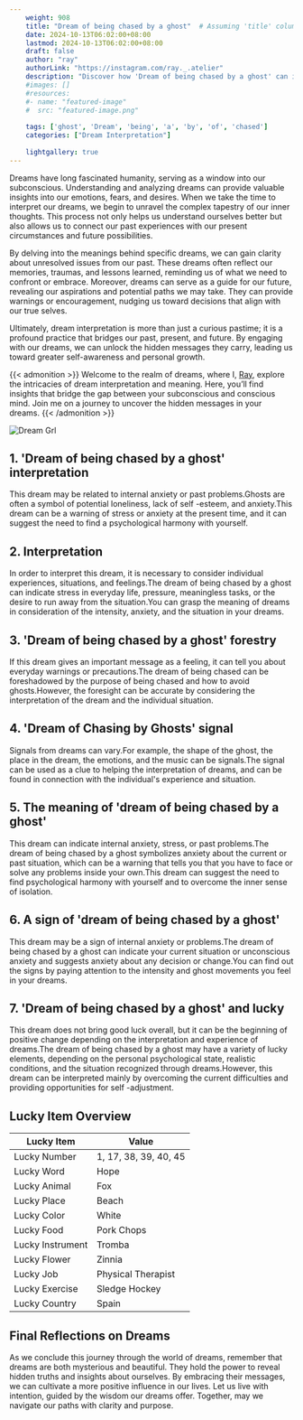 ```yaml
---
    weight: 908
    title: "Dream of being chased by a ghost"  # Assuming 'title' column exists
    date: 2024-10-13T06:02:00+08:00
    lastmod: 2024-10-13T06:02:00+08:00
    draft: false
    author: "ray"
    authorLink: "https://instagram.com/ray._.atelier"
    description: "Discover how 'Dream of being chased by a ghost' can interpret your future and uncover its significant meanings in your life."
    #images: []
    #resources:
    #- name: "featured-image"
    #  src: "featured-image.png"
    
    tags: ['ghost', 'Dream', 'being', 'a', 'by', 'of', 'chased']
    categories: ["Dream Interpretation"]
    
    lightgallery: true
---
```

    
Dreams have long fascinated humanity, serving as a window into our subconscious. Understanding and analyzing dreams can provide valuable insights into our emotions, fears, and desires. When we take the time to interpret our dreams, we begin to unravel the complex tapestry of our inner thoughts. This process not only helps us understand ourselves better but also allows us to connect our past experiences with our present circumstances and future possibilities.

By delving into the meanings behind specific dreams, we can gain clarity about unresolved issues from our past. These dreams often reflect our memories, traumas, and lessons learned, reminding us of what we need to confront or embrace. Moreover, dreams can serve as a guide for our future, revealing our aspirations and potential paths we may take. They can provide warnings or encouragement, nudging us toward decisions that align with our true selves.

Ultimately, dream interpretation is more than just a curious pastime; it is a profound practice that bridges our past, present, and future. By engaging with our dreams, we can unlock the hidden messages they carry, leading us toward greater self-awareness and personal growth.

{{< admonition >}}
Welcome to the realm of dreams, where I, [Ray](https://instagram.com/ray._.atelier), explore the intricacies of dream interpretation and meaning. Here, you’ll find insights that bridge the gap between your subconscious and conscious mind. Join me on a journey to uncover the hidden messages in your dreams.
{{< /admonition >}}

![Dream Grl](https://cdn.pixabay.com/photo/2017/11/02/03/35/gothic-2910057_1280.jpg "Dream Grl")

## 1. 'Dream of being chased by a ghost' interpretation
This dream may be related to internal anxiety or past problems.Ghosts are often a symbol of potential loneliness, lack of self -esteem, and anxiety.This dream can be a warning of stress or anxiety at the present time, and it can suggest the need to find a psychological harmony with yourself.

## 2. Interpretation
In order to interpret this dream, it is necessary to consider individual experiences, situations, and feelings.The dream of being chased by a ghost can indicate stress in everyday life, pressure, meaningless tasks, or the desire to run away from the situation.You can grasp the meaning of dreams in consideration of the intensity, anxiety, and the situation in your dreams.

## 3. 'Dream of being chased by a ghost' forestry
If this dream gives an important message as a feeling, it can tell you about everyday warnings or precautions.The dream of being chased can be foreshadowed by the purpose of being chased and how to avoid ghosts.However, the foresight can be accurate by considering the interpretation of the dream and the individual situation.

## 4. 'Dream of Chasing by Ghosts' signal
Signals from dreams can vary.For example, the shape of the ghost, the place in the dream, the emotions, and the music can be signals.The signal can be used as a clue to helping the interpretation of dreams, and can be found in connection with the individual's experience and situation.

## 5. The meaning of 'dream of being chased by a ghost'
This dream can indicate internal anxiety, stress, or past problems.The dream of being chased by a ghost symbolizes anxiety about the current or past situation, which can be a warning that tells you that you have to face or solve any problems inside your own.This dream can suggest the need to find psychological harmony with yourself and to overcome the inner sense of isolation.

## 6. A sign of 'dream of being chased by a ghost'
This dream may be a sign of internal anxiety or problems.The dream of being chased by a ghost can indicate your current situation or unconscious anxiety and suggests anxiety about any decision or change.You can find out the signs by paying attention to the intensity and ghost movements you feel in your dreams.

## 7. 'Dream of being chased by a ghost' and lucky
This dream does not bring good luck overall, but it can be the beginning of positive change depending on the interpretation and experience of dreams.The dream of being chased by a ghost may have a variety of lucky elements, depending on the personal psychological state, realistic conditions, and the situation recognized through dreams.However, this dream can be interpreted mainly by overcoming the current difficulties and providing opportunities for self -adjustment.

## Lucky Item Overview
| Lucky Item          | Value              |
|---------------|--------------------|
| Lucky Number        | 1, 17, 38, 39, 40, 45  |
| Lucky Word          | Hope |
| Lucky Animal        | Fox |
| Lucky Place         | Beach     |
| Lucky Color         | White     |
| Lucky Food          | Pork Chops      |
| Lucky Instrument    | Tromba |
| Lucky Flower        | Zinnia    |
| Lucky Job           | Physical Therapist       |
| Lucky Exercise      | Sledge Hockey  |
| Lucky Country       | Spain    |


##  Final Reflections on Dreams

As we conclude this journey through the world of dreams, remember that dreams are both mysterious and beautiful. They hold the power to reveal hidden truths and insights about ourselves. By embracing their messages, we can cultivate a more positive influence in our lives. Let us live with intention, guided by the wisdom our dreams offer. Together, may we navigate our paths with clarity and purpose.
